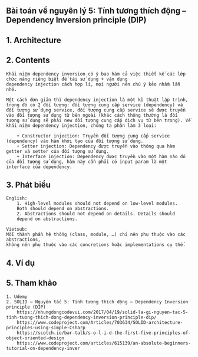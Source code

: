 ## Bài toán về nguyên lý 5: Tính tương thích động – Dependency Inversion principle (DIP)

## 1. Architecture


## 2. Contents
    Khái niệm dependency inversion có ý bao hàm cả việc thiết kế các lớp chức năng riêng biệt để tái sử dụng + vận dụng 
    dependency injection cách hợp lí, mọi người nên chú ý kẻo nhầm lẫn nhé.

    Một cách đơn giản thì dependency injection là một kĩ thuật lập trình, trong đó có 2 đối tượng: đối tượng cung cấp service (dependency) và đối tượng sử dụng service, đối tượng cung cấp service sẽ được truyền vào đối tượng sử dụng từ bên ngoài (khác cách thông thường là đối tượng sử dụng sẽ phải new đối tượng cung cấp dịch vụ từ bên trong). Về khái niệm dependency injection, chúng ta phân làm 3 loại:

        + Constructor injection: Truyền đối tượng cung cấp service (dependency) vào hàm khởi tạo của đối tượng sử dụng.
        + Setter injection: Dependency được truyền vào thông qua hàm getter và setter của đối tượng sử dụng.
        + Interface injection: Dependency được truyền vào một hàm nào đó của đối tượng sử dụng, hàm này cần phải có input param là một interface của dependency.

## 3. Phát biểu
    English:
        1. High-level modules should not depend on low-level modules.
        Both should depend on abstractions.
        2. Abstractions should not depend on details. Details should
        depend on abstractions.

    Vietsub:
    Mỗi thành phần hệ thống (class, module, …) chỉ nên phụ thuộc vào các abstractions, 
    không nên phụ thuộc vào các concretions hoặc implementations cụ thể.

## 4. Ví dụ


## 5. Tham khảo
    1. Udemy
    2. SOLID – Nguyên tắc 5: Tính tương thích động – Dependency Inversion principle (DIP)
        https://nhungdongcodevui.com/2017/04/19/solid-la-gi-nguyen-tac-5-tinh-tuong-thich-dong-dependency-inversion-principle-dip/
        https://www.codeproject.com/Articles/703634/SOLID-architecture-principles-using-simple-Csharp
        https://scotch.io/bar-talk/s-o-l-i-d-the-first-five-principles-of-object-oriented-design
        https://www.codeproject.com/articles/615139/an-absolute-beginners-tutorial-on-dependency-inver